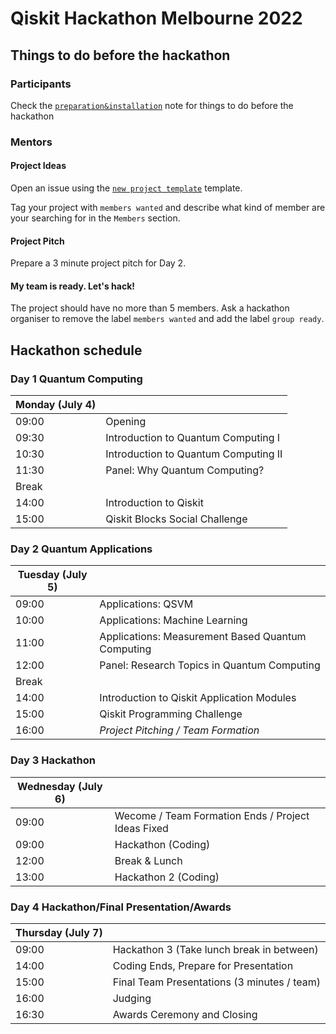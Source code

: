 # Qiskit Hackathon Melbourne 2022


## Things to do before the hackathon

### Participants

Check the [`preparation&installation`](preparation%26installation.md) note for things to do before the hackathon

### Mentors

#### Project Ideas

Open an issue using the [`new project template`](https://github.com/quantum-melbourne/qiskit-hackathon-22/issues/new?assignees=&labels=members+wanted&template=new-project-template.md&title=Project+name) template.

Tag your project with `members wanted` and describe what kind of member are your searching for in the `Members` section.

#### Project Pitch

Prepare a 3 minute project pitch for Day 2. 

#### My team is ready. Let's hack!

The project should have no more than 5 members. Ask a hackathon organiser to remove the label `members wanted` and add the label `group ready`. 


## Hackathon schedule
### Day 1 Quantum Computing
| Monday (July 4) |  |
| -------------- | --------------------------------- |
| 09:00 | Opening |
| 09:30 | Introduction to Quantum Computing I |
| 10:30 | Introduction to Quantum Computing II|
| 11:30 | Panel: Why Quantum Computing? |
| Break | |
| 14:00 | Introduction to Qiskit |
| 15:00 | Qiskit Blocks Social Challenge |


### Day 2 Quantum Applications
| Tuesday (July 5) |  |
| -------------- | --------------------------------- |
| 09:00 | Applications: QSVM |
| 10:00 | Applications: Machine Learning |
| 11:00 | Applications: Measurement Based Quantum Computing |
| 12:00 | Panel: Research Topics in Quantum Computing |
| Break | |
| 14:00 | Introduction to Qiskit Application Modules |
| 15:00 | Qiskit Programming Challenge |
| 16:00 | _Project Pitching / Team Formation_ |


### Day 3 Hackathon
| Wednesday (July 6)    |  |
| -------------- | --------------------------------- |
| 09:00 | Wecome / Team Formation Ends / Project Ideas Fixed |
| 09:00 | Hackathon (Coding) |
| 12:00 | Break & Lunch |
| 13:00 | Hackathon 2 (Coding) |


### Day 4 Hackathon/Final Presentation/Awards
| Thursday (July 7)    |  |
| -------------- | --------------------------------- |
| 09:00 | Hackathon 3 (Take lunch break in between) |
| 14:00 | Coding Ends, Prepare for Presentation |
| 15:00 | Final Team Presentations (3 minutes / team) |
| 16:00 | Judging |
| 16:30 | Awards Ceremony and Closing|
